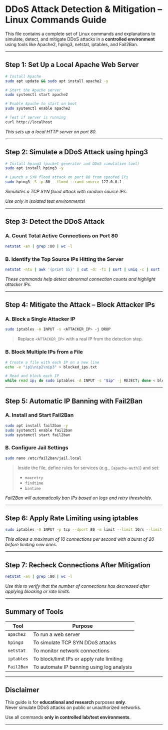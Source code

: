 # DDoS Attack Detection & Mitigation – Linux Commands Guide

This file contains a complete set of Linux commands and explanations to simulate, detect, and mitigate DDoS attacks in a **controlled environment** using tools like Apache2, hping3, netstat, iptables, and Fail2Ban.

---

## Step 1: Set Up a Local Apache Web Server

```bash
# Install Apache
sudo apt update && sudo apt install apache2 -y

# Start the Apache server
sudo systemctl start apache2

# Enable Apache to start on boot
sudo systemctl enable apache2

# Test if server is running
curl http://localhost
```

*This sets up a local HTTP server on port 80.*

---

## Step 2: Simulate a DDoS Attack using hping3

```bash
# Install hping3 (packet generator and DDoS simulation tool)
sudo apt install hping3 -y

# Launch a SYN flood attack on port 80 from spoofed IPs
sudo hping3 -S -p 80 --flood --rand-source 127.0.0.1
```

*Simulates a TCP SYN flood attack with random source IPs.*

*Use only in isolated test environments!*

---

##  Step 3: Detect the DDoS Attack

### A. Count Total Active Connections on Port 80

```bash
netstat -an | grep :80 | wc -l
```

### B. Identify the Top Source IPs Hitting the Server

```bash
netstat -ntu | awk '{print $5}' | cut -d: -f1 | sort | uniq -c | sort -nr | head
```

*These commands help detect abnormal connection counts and highlight attacker IPs.*

---

## Step 4: Mitigate the Attack – Block Attacker IPs

### A. Block a Single Attacker IP

```bash
sudo iptables -A INPUT -s <ATTACKER_IP> -j DROP
```

> Replace `<ATTACKER_IP>` with a real IP from the detection step.

### B. Block Multiple IPs from a File

```bash
# Create a file with each IP on a new line
echo -e "ip1\nip2\nip3" > blocked_ips.txt

# Read and block each IP
while read ip; do sudo iptables -A INPUT -s "$ip" -j REJECT; done < blocked_ips.txt
```

---

## Step 5: Automatic IP Banning with Fail2Ban

### A. Install and Start Fail2Ban

```bash
sudo apt install fail2ban -y
sudo systemctl enable fail2ban
sudo systemctl start fail2ban
```

### B. Configure Jail Settings

```bash
sudo nano /etc/fail2ban/jail.local
```

> Inside the file, define rules for services (e.g., `[apache-auth]`) and set:
> - `maxretry`
> - `findtime`
> - `bantime`

 *Fail2Ban will automatically ban IPs based on logs and retry thresholds.*

---

##  Step 6: Apply Rate Limiting using iptables

```bash
sudo iptables -A INPUT -p tcp --dport 80 -m limit --limit 10/s --limit-burst 20 -j ACCEPT
```

 *This allows a maximum of 10 connections per second with a burst of 20 before limiting new ones.*

---

## Step 7: Recheck Connections After Mitigation

```bash
netstat -an | grep :80 | wc -l
```

 *Use this to verify that the number of connections has decreased after applying blocking or rate limits.*

---

## Summary of Tools

| Tool       | Purpose                                      |
|------------|----------------------------------------------|
| `apache2`  | To run a web server                          |
| `hping3`   | To simulate TCP SYN DDoS attacks             |
| `netstat`  | To monitor network connections               |
| `iptables` | To block/limit IPs or apply rate limiting    |
| `Fail2Ban` | To automate IP banning using log analysis    |

---

## Disclaimer

This guide is for **educational and research** purposes **only**.  
Never simulate DDoS attacks on public or unauthorized networks.

Use all commands **only in controlled lab/test environments**.

---
